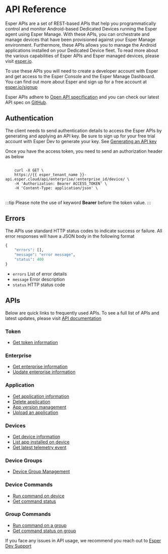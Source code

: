 # API Reference

Esper APIs are a set of REST-based APIs that help you programmatically control and monitor Android-based Dedicated Devices running the Esper agent using Esper Manage. With these APIs, you can orchestrate and manage devices that have been provisioned against your Esper Manage environment. Furthermore, these APIs allows you to manage the Android applications installed on your Dedicated Device fleet. To read more about the various capabilities of Esper APIs and Esper managed devices, please visit [esper.io](https://www.esper.io).

To use these APIs you will need to create a developer account with Esper and get access to the Esper Console and the Esper Manage Dashboard. You can find out more about Esper and sign up for a free account at [esper.io/signup](https://www.esper.io/signup)

Esper APIs adhere to [Open API specification](https://swagger.io/docs/specification/about/) and you can check our latest API spec on [GitHub](https://github.com/esper-io/esper-api-spec).

## Authentication

The client needs to send authentication details to access the Esper APIs by generating and applying an API key. Be sure to sign up for your free trial account with Esper Dev to generate your key. See [Generating an API key](https://console-docs.esper.io/API/generate.html)

Once you have the access token, you need to send an authorization header as below

<div class="language-sh">
<pre>
<code>
    curl -X GET \
    https://{{ esper_tenant_name }}-api.esper.cloud/api/enterprise/:enterprise_id/device/ \
    -H 'Authorization: Bearer ACCESS_TOKEN' \
    -H 'Content-Type: application/json' \
</code>
</pre>
</div>

:::tip
Please note the use of keyword **Bearer** before the token value.
:::

## Errors

The APIs use standard HTTP status codes to indicate success or failure. All error responses will have a JSON body in the following format

```python
{
    "errors": [],
    "message": "error message",
    "status": 400
}
```

- `errors` List of error details
- `message` Error description
- `status` HTTP status code

## APIs

Below are quick links to frequently used APIs. To see a full list of APIs and latest updates, please visit [API documentation](https://api.esper.io)

### Token

- [Get token information](https://api.esper.io/#tag/Token)

### Enterprise

- [Get enterprise information](https://api.esper.io/#tag/Enterprise)
- [Update enterprise information](https://api.esper.io/#operation/partialUpdateEnterprise)

### Application

- [Get application information](https://api.esper.io/#tag/Application)
- [Delete application](https://api.esper.io/#operation/deleteApplication)
- [App version management](https://api.esper.io/#operation/getAppVersions)
- [Upload an application](https://api.esper.io/#operation/upload)

### Devices

- [Get device information](https://api.esper.io/#tag/Device)
- [List app installed on device](https://api.esper.io/#operation/getAppInstalls)
- [Get latest telemetry event](https://api.esper.io/#operation/getDeviceEvent)

### Device Groups

- [Device Group Management](https://api.esper.io/#tag/Device-Group)

### Device Commands

- [Run command on device](https://api.esper.io/#operation/runCommand)
- [Get command status](https://api.esper.io/#operation/getCommand)

### Group Commands

- [Run command on a group](https://api.esper.io/#operation/runGroupCommand)
- [Get command status on group](https://api.esper.io/#operation/getGroupCommand)

If you face any issues in API usage, we recommend you reach out to [Esper Dev Support](./support.md)
